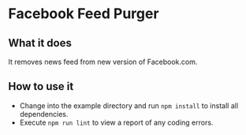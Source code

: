 # Facebook Feed Purger

## What it does

It removes news feed from new version of Facebook.com.


## How to use it

* Change into the example directory and run `npm install` to install all
  dependencies.
* Execute `npm run lint` to view a report of any coding errors.
